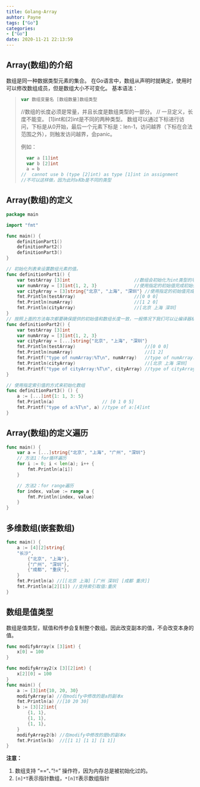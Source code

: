 ```yaml
---
title: Golang-Array
auhtor: Payne
tags: ["Go"]
categories:
- ["Go"]
date: 2020-11-21 22:13:59
---
```

## Array(数组)的介绍

数组是同一种数据类型元素的集合。 在Go语言中，数组从声明时就确定，使用时可以修改数组成员，但是数组大小不可变化。 基本语法：
<!--more-->
> ```go
> var 数组变量名 [数组数量]数组类型
> ```
>
> //数组的长度必须是常量，并且长度是数组类型的一部分。
> // 一旦定义，长度不能变。 [1]int和[2]int是不同的两种类型。
> 数组可以通过下标进行访问，下标是从0开始，最后一个元素下标是：len-1，访问越界（下标在合法范围之外），则触发访问越界，会panic。
>
> 例如：
>
> ```go
> 	var a [1]int
> 	var b [2]int
> 	a = b 
> //  cannot use b (type [2]int) as type [1]int in assignment
> //不可以这样做，因为此时a和b是不同的类型
> ```

## Array(数组)的定义

```go
package main

import "fmt"

func main() {
	definitionPart1()
	definitionPart2()
	definitionPart3()
}

// 初始化列表来设置数组元素的值。
func definitionPart1() {
	var testArray [3]int                        //数组会初始化为int类型的零值
	var numArray = [3]int{1, 2, 3}              //使用指定的初始值完成初始化
	var cityArray = [3]string{"北京", "上海", "深圳"} //使用指定的初始值完成初始化
	fmt.Println(testArray)                      //[0 0 0]
	fmt.Println(numArray)                       //[1 2 0]
	fmt.Println(cityArray)                      //[北京 上海 深圳]
}
// 按照上面的方法每次都要确保提供的初始值和数组长度一致，一般情况下我们可以让编译器根据初始值的个数自行推断数组的长度，
func definitionPart2() {
	var testArray [3]int
	var numArray = [3]int{1, 2, 3}
	var cityArray = [...]string{"北京", "上海", "深圳"}
	fmt.Println(testArray)                          //[0 0 0]
	fmt.Println(numArray)                           //[1 2]
	fmt.Printf("type of numArray:%T\n", numArray)   //type of numArray:[2]int
	fmt.Println(cityArray)                          //[北京 上海 深圳]
	fmt.Printf("type of cityArray:%T\n", cityArray) //type of cityArray:[3]string
}

// 使用指定索引值的方式来初始化数组
func definitionPart3() () {
	a := [...]int{1: 1, 3: 5}
	fmt.Println(a)                  // [0 1 0 5]
	fmt.Printf("type of a:%T\n", a) //type of a:[4]int
}
```

## Array(数组)的定义遍历

```go
func main() {
	var a = [...]string{"北京", "上海", "广州", "深圳"}
	// 方法1：for循环遍历
	for i := 0; i < len(a); i++ {
		fmt.Println(a[i])
	}

	// 方法2：for range遍历
	for index, value := range a {
		fmt.Println(index, value)
	}
}
```

## 多维数组(嵌套数组)

```go
func main() {
	a := [4][2]string{
    "长沙",
		{"北京", "上海"},
		{"广州", "深圳"},
		{"成都", "重庆"},
	}
	fmt.Println(a) //[[北京 上海] [广州 深圳] [成都 重庆]]
	fmt.Println(a[2][1]) //支持索引取值:重庆
}
```

## 数组是值类型

数组是值类型，赋值和传参会复制整个数组。因此改变副本的值，不会改变本身的值。

```go
func modifyArray(x [3]int) {
	x[0] = 100
}

func modifyArray2(x [3][2]int) {
	x[2][0] = 100
}
func main() {
	a := [3]int{10, 20, 30}
	modifyArray(a) //在modify中修改的是a的副本x
	fmt.Println(a) //[10 20 30]
	b := [3][2]int{
		{1, 1},
		{1, 1},
		{1, 1},
	}
	modifyArray2(b) //在modify中修改的是b的副本x
	fmt.Println(b)  //[[1 1] [1 1] [1 1]]
}
```

**注意：**

1. 数组支持 “==“、”!=” 操作符，因为内存总是被初始化过的。
2. `[n]*T`表示指针数组，`*[n]T`表示数组指针